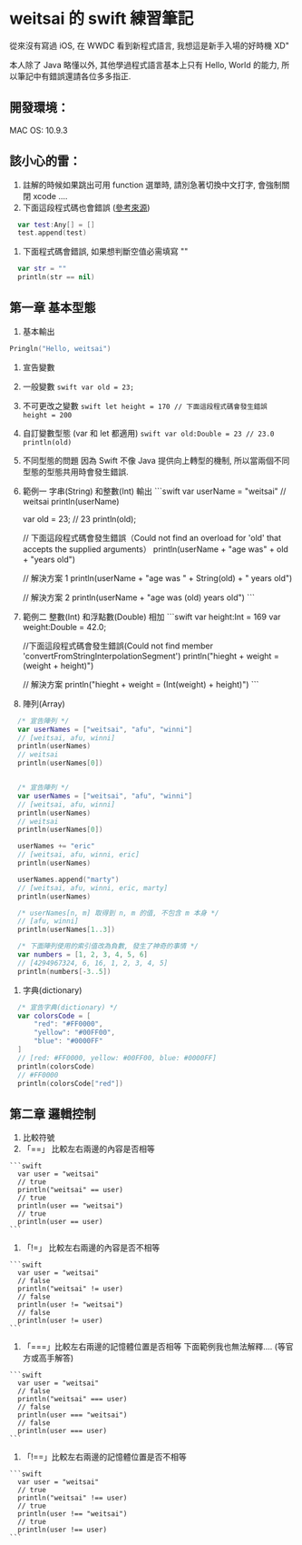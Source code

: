 weitsai 的 swift 練習筆記
==============

從來沒有寫過 iOS, 在 WWDC 看到新程式語言, 我想這是新手入場的好時機 XD"

本人除了 Java 略懂以外, 其他學過程式語言基本上只有 Hello, World 的能力, 所以筆記中有錯誤還請各位多多指正.

## 開發環境：
MAC OS: 10.9.3

## 該小心的雷：
1. 註解的時候如果跳出可用 function 選單時, 請別急著切換中文打字, 會強制關閉 xcode ....
1. 下面這段程式碼也會錯誤 ([參考來源](http://swiftwtf.tumblr.com/post/88381298933/it-crashes-repl))

  ```swift
    var test:Any[] = []
    test.append(test)
  ```
1. 下面程式碼會錯誤, 如果想判斷空值必需填寫 ""

  ```swift
    var str = ""
    println(str == nil)
  ```


## 第一章 基本型態
1. 基本輸出
  ```swift
  Pringln("Hello, weitsai")
  ```

1. 宣告變數
  1. 一般變數
    ```swift
      var old = 23;
    ```

  1. 不可更改之變數
    ```swift
      let height = 170
      // 下面這段程式碼會發生錯誤
      height = 200
    ```

  1. 自訂變數型態 (var 和 let 都適用)
    ```swift
      var old:Double = 23
      // 23.0
      println(old)
    ```

1. 不同型態的問題
  因為 Swift 不像 Java 提供向上轉型的機制, 所以當兩個不同型態的型態共用時會發生錯誤.
  1. 範例一 字串(String) 和整數(Int) 輸出
    ```swift
      var userName = "weitsai"
      // weitsai
      println(userName)

      var old = 23;
      // 23
      println(old);

      // 下面這段程式碼會發生錯誤（Could not find an overload for 'old' that accepts the supplied arguments）
      println(userName + "age was" + old + "years old")

      // 解決方案 1
      println(userName + "age was " + String(old) + " years old")

      // 解決方案 2
      println(userName + "age was \(old) years old")
    ```

  1. 範例二 整數(Int) 和浮點數(Double) 相加
    ```swift
      var height:Int = 169
      var weight:Double = 42.0;

      //下面這段程式碼會發生錯誤(Could not find member 'convertFromStringInterpolationSegment')
      println("hieght + weight = \(weight + height)")

      // 解決方案
      println("hieght + weight = \(Int(weight) + height)")
    ```
1. 陣列(Array)
  ```swift
    /* 宣告陣列 */
    var userNames = ["weitsai", "afu", "winni"]
    // [weitsai, afu, winni]
    println(userNames)
    // weitsai
    println(userNames[0])


    /* 宣告陣列 */
    var userNames = ["weitsai", "afu", "winni"]
    // [weitsai, afu, winni]
    println(userNames)
    // weitsai
    println(userNames[0])

    userNames += "eric"
    // [weitsai, afu, winni, eric]
    println(userNames)

    userNames.append("marty")
    // [weitsai, afu, winni, eric, marty]
    println(userNames)

    /* userNames[n, m] 取得到 n, m 的值, 不包含 m 本身 */
    // [afu, winni]
    println(userNames[1..3])

    /* 下面陣列使用的索引值改為負數, 發生了神奇的事情 */
    var numbers = [1, 2, 3, 4, 5, 6]
    // [4294967324, 6, 16, 1, 2, 3, 4, 5]
    println(numbers[-3..5])
  ```

1. 字典(dictionary)
  ```swift
    /* 宣告字典(dictionary) */
    var colorsCode = [
        "red": "#FF0000",
        "yellow": "#00FF00",
        "blue": "#0000FF"
    ]
    // [red: #FF0000, yellow: #00FF00, blue: #0000FF]
    println(colorsCode)
    // #FF0000
    println(colorsCode["red"])
  ```

## 第二章 邏輯控制
1. 比較符號
  1. 「==」 比較左右兩邊的內容是否相等

    ```swift
      var user = "weitsai"
      // true
      println("weitsai" == user)
      // true
      println(user == "weitsai")
      // true
      println(user == user)
    ```
  1. 「!=」 比較左右兩邊的內容是否不相等

    ```swift
      var user = "weitsai"
      // false
      println("weitsai" != user)
      // false
      println(user != "weitsai")
      // false
      println(user != user)
    ```
  1. 「===」比較左右兩邊的記憶體位置是否相等
    下面範例我也無法解釋.... (等官方或高手解答)

    ```swift
      var user = "weitsai"
      // false
      println("weitsai" === user)
      // false
      println(user === "weitsai")
      // false
      println(user === user)
    ```
  1. 「!==」比較左右兩邊的記憶體位置是否不相等

    ```swift
      var user = "weitsai"
      // true
      println("weitsai" !== user)
      // true
      println(user !== "weitsai")
      // true
      println(user !== user)
    ```

